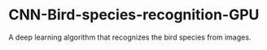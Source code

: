 # CNN-Bird-species-recognition-GPU
A deep learning algorithm that recognizes the bird species from images.
